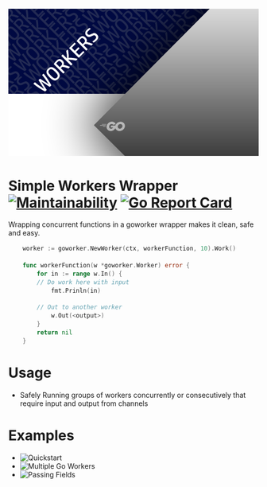 ![go workers](https://raw.githubusercontent.com/catmullet/go-workers/assets/goworkers_header.png)

# Simple Workers Wrapper [![Maintainability](https://api.codeclimate.com/v1/badges/402fee86fbd1e24defb2/maintainability)](https://codeclimate.com/github/catmullet/go-workers/maintainability) [![Go Report Card](https://goreportcard.com/badge/github.com/catmullet/go-workers)](https://goreportcard.com/report/github.com/catmullet/go-workers)
Wrapping concurrent functions in a goworker wrapper makes it clean, safe and easy.
```go
    worker := goworker.NewWorker(ctx, workerFunction, 10).Work()

    func workerFunction(w *goworker.Worker) error {
    	for in := range w.In() {
        // Do work here with input
            fmt.Prinln(in)
            
        // Out to another worker
            w.Out(<output>)
    	}
    	return nil
    }
```
# Usage
* Safely Running groups of workers concurrently or consecutively that require input and output from channels
# Examples
* ![Quickstart](https://github.com/catmullet/go-workers/blob/master/examples/quickstart/quickstart.go)
* ![Multiple Go Workers](https://github.com/catmullet/go-workers/blob/master/examples/multiple_workers/multipleworkers.go)
* ![Passing Fields](https://github.com/catmullet/go-workers/blob/master/examples/passing_fields/passingfields.go)
